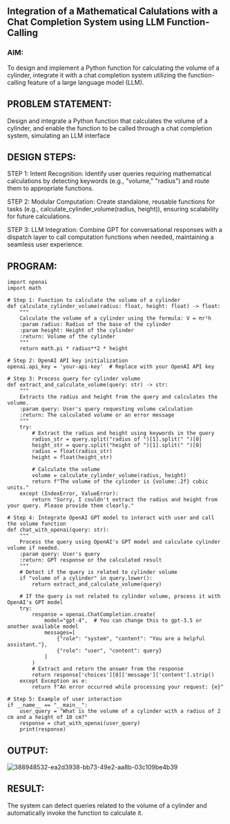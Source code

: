 ## Integration of a Mathematical Calulations with a Chat Completion System using LLM Function-Calling

### AIM:
To design and implement a Python function for calculating the volume of a cylinder, integrate it with a chat completion system utilizing the function-calling feature of a large language model (LLM).

## PROBLEM STATEMENT:
Design and integrate a Python function that calculates the volume of a cylinder, and enable the function to be called through a chat completion system, simulating an LLM interface

## DESIGN STEPS:
STEP 1:
Intent Recognition: Identify user queries requiring mathematical calculations by detecting keywords (e.g., "volume," "radius") and route them to appropriate functions.

STEP 2:
Modular Computation: Create standalone, reusable functions for tasks (e.g., calculate_cylinder_volume(radius, height)), ensuring scalability for future calculations.

STEP 3:
LLM Integration: Combine GPT for conversational responses with a dispatch layer to call computation functions when needed, maintaining a seamless user experience.

## PROGRAM:
```
import openai
import math

# Step 1: Function to calculate the volume of a cylinder
def calculate_cylinder_volume(radius: float, height: float) -> float:
    """
    Calculate the volume of a cylinder using the formula: V = πr²h
    :param radius: Radius of the base of the cylinder
    :param height: Height of the cylinder
    :return: Volume of the cylinder
    """
    return math.pi * radius**2 * height

# Step 2: OpenAI API key initialization
openai.api_key = 'your-api-key'  # Replace with your OpenAI API key

# Step 3: Process query for cylinder volume
def extract_and_calculate_volume(query: str) -> str:
    """
    Extracts the radius and height from the query and calculates the volume.
    :param query: User's query requesting volume calculation
    :return: The calculated volume or an error message
    """
    try:
        # Extract the radius and height using keywords in the query
        radius_str = query.split("radius of ")[1].split(" ")[0]
        height_str = query.split("height of ")[1].split(" ")[0]
        radius = float(radius_str)
        height = float(height_str)

        # Calculate the volume
        volume = calculate_cylinder_volume(radius, height)
        return f"The volume of the cylinder is {volume:.2f} cubic units."
    except (IndexError, ValueError):
        return "Sorry, I couldn't extract the radius and height from your query. Please provide them clearly."

# Step 4: Integrate OpenAI GPT model to interact with user and call the volume function
def chat_with_openai(query: str):
    """
    Process the query using OpenAI's GPT model and calculate cylinder volume if needed.
    :param query: User's query
    :return: GPT response or the calculated result
    """
    # Detect if the query is related to cylinder volume
    if "volume of a cylinder" in query.lower():
        return extract_and_calculate_volume(query)
    
    # If the query is not related to cylinder volume, process it with OpenAI's GPT model
    try:
        response = openai.ChatCompletion.create(
            model="gpt-4",  # You can change this to gpt-3.5 or another available model
            messages=[
                {"role": "system", "content": "You are a helpful assistant."},
                {"role": "user", "content": query}
            ]
        )
        # Extract and return the answer from the response
        return response['choices'][0]['message']['content'].strip()
    except Exception as e:
        return f"An error occurred while processing your request: {e}"

# Step 5: Example of user interaction
if __name__ == "__main__":
    user_query = "What is the volume of a cylinder with a radius of 2 cm and a height of 10 cm?"
    response = chat_with_openai(user_query)
    print(response)

```
## OUTPUT:
![388948532-ea2d3938-bb73-49e2-aa8b-03c109be4b39](https://github.com/user-attachments/assets/3c87745b-1e1b-4dd3-b924-8add215661a7)


## RESULT:
The system can detect queries related to the volume of a cylinder and automatically invoke the function to calculate it.
